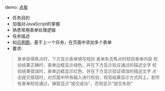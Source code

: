 demo: [点我](http://cheesekun.top/ife-yaoyao/form2)

- 任务目的
 - 加强对JavaScript的掌握
 - 熟悉常用表单处理逻辑
- 任务描述
 - 如[示例图](http://7xrp04.com1.z0.glb.clouddn.com/task_2_30_1.jpg)，基于上一个任务，在页面中添加多个表单
 - 要求:
 > 表单获得焦点时，下方显示表单填写规则
 > 表单失去焦点时校验表单内容
 > 校验结果正确时，表单边框显示绿色，并在下方显示验证通过的描述文字
 > 校验结果错误时，表单边框显示红色，并在下方显示验证错误的描述文字
 > 点击提交按钮时，对页面中所有输入进行校验，校验结果显示方式同上。若所有表单校验通过，弹窗显示“提交成功”，否则显示“提交失败”
